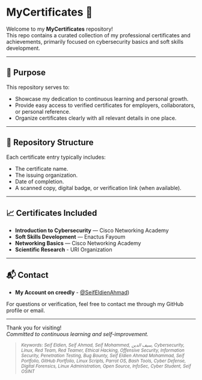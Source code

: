 # MyCertificates 📜

Welcome to my **MyCertificates** repository!  
This repo contains a curated collection of my professional certificates and achievements, primarily focused on cybersecurity basics and soft skills development.

---

## 🎯 Purpose

This repository serves to:  
- Showcase my dedication to continuous learning and personal growth.  
- Provide easy access to verified certificates for employers, collaborators, or personal reference.  
- Organize certificates clearly with all relevant details in one place.

---

## 📂 Repository Structure

Each certificate entry typically includes:  
- The certificate name.  
- The issuing organization.  
- Date of completion.  
- A scanned copy, digital badge, or verification link (when available).

---

## 📈 Certificates Included

- **Introduction to Cybersecurity** — Cisco Networking Academy  
- **Soft Skills Development** — Enactus Fayoum
- **Networking Basics** — Cisco Networking Academy
- **Scientific Research** - URI Organization

---

## 📬 Contact
- **My Account on creedly** - [@SeifEldienAhmad]([(https://www.credly.com/users/seif-eldien-ahmad-mohammad/)))

For questions or verification, feel free to contact me through my GitHub profile or email.

---

Thank you for visiting!  
*Committed to continuous learning and self-improvement.*
> <sub><i>Keywords: Seif Eldien, Seif Ahmad, Seif Mohammed, سيف الدين, Cybersecurity, Linux, Red Team, Red Teamer, Ethical Hacking, Offensive Security, Information Security, Penetration Testing, Bug Bounty, Seif Eldien Ahmad Mohammad, Seif Portfolio, GitHub Portfolio, Linux Scripts, Parrot OS, Bash Tools, Cyber Defense, Digital Forensics, Linux Administration, Open Source, InfoSec, Cyber Student, Seif OSINT</i></sub>
